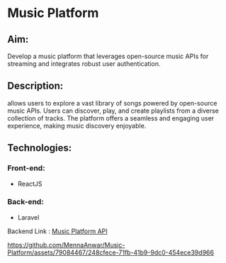 # Music Platform

## Aim:
Develop a music platform that leverages open-source music APIs for streaming and integrates robust user authentication.

## Description:
allows users to explore a vast library of songs powered by open-source music APIs. Users can discover, play, and create playlists from a diverse collection of tracks. The
platform offers a seamless and engaging user experience, making music discovery enjoyable.

## Technologies:
 ### Front-end:
  * ReactJS
 ### Back-end:
  * Laravel

Backend Link : [Music Platform API](https://github.com/MennaAnwar/Music-Platform-API.git)



https://github.com/MennaAnwar/Music-Platform/assets/79084467/248cfece-71fb-41b9-9dc0-454ece39d966

